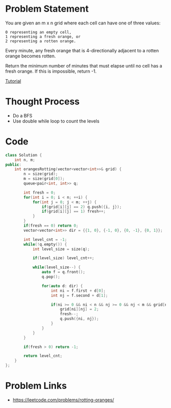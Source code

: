 # Problem Statement
You are given an m x n grid where each cell can have one of three values:

    0 representing an empty cell,
    1 representing a fresh orange, or
    2 representing a rotten orange.

Every minute, any fresh orange that is 4-directionally adjacent to a rotten orange becomes rotten.

Return the minimum number of minutes that must elapse until no cell has a fresh orange. If this is impossible, return -1.

[Tutorial](https://www.youtube.com/watch?v=Dq3dGS_0Z6o&list=PL-Jc9J83PIiEuHrjpZ9m94Nag4fwAvtPQ&index=5)

# Thought Process
- Do a BFS
- Use double while loop to count the levels

# Code
```cpp
class Solution {
    int n, m;
public:
    int orangesRotting(vector<vector<int>>& grid) {
        n = size(grid);
        m = size(grid[0]);
        queue<pair<int, int>> q;

        int fresh = 0;
        for(int i = 0; i < n; ++i) {
            for(int j = 0; j < m; ++j) {
                if(grid[i][j] == 2) q.push({i, j});
                if(grid[i][j] == 1) fresh++;
            }
        }
        if(fresh == 0) return 0;
        vector<vector<int>> dir = {{1, 0}, {-1, 0}, {0, -1}, {0, 1}};

        int level_cnt = -1;
        while(!q.empty()) {
            int level_size = size(q);

            if(level_size) level_cnt++;

            while(level_size--) {
                auto f = q.front();
                q.pop();

                for(auto d: dir) {
                    int ni = f.first + d[0];
                    int nj = f.second + d[1];

                    if(ni >= 0 && ni < n && nj >= 0 && nj < m && grid[ni][nj] == 1) {
                        grid[ni][nj] = 2;
                        fresh--;
                        q.push({ni, nj});
                    }
                }
            }
        }

        if(fresh > 0) return -1;

        return level_cnt;
    }
};
```

# Problem Links
- https://leetcode.com/problems/rotting-oranges/
